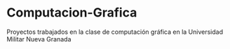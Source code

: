 # Computacion-Grafica
Proyectos trabajados en la clase de computación gráfica en la Universidad Militar Nueva Granada
